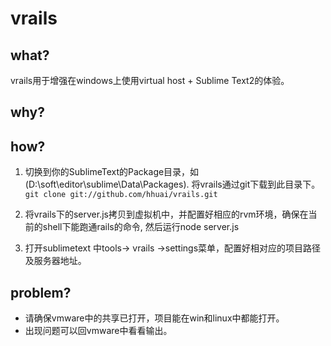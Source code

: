  vrails
==

 what?
------

vrails用于增强在windows上使用virtual host + Sublime Text2的体验。

why?
------

how?
----

1.  切换到你的SublimeText的Package目录，如(D:\soft\editor\sublime\Data\Packages).  将vrails通过git下载到此目录下。 
```git clone git://github.com/hhuai/vrails.git```

2. 将vrails下的server.js拷贝到虚拟机中，并配置好相应的rvm环境，确保在当前的shell下能跑通rails的命令, 然后运行node server.js

3. 打开sublimetext 中tools-> vrails ->settings菜单，配置好相对应的项目路径及服务器地址。

problem?
-------
* 请确保vmware中的共享已打开，项目能在win和linux中都能打开。
* 出现问题可以回vmware中看看输出。
